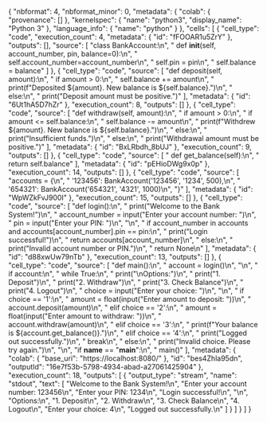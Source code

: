 {
  "nbformat": 4,
  "nbformat_minor": 0,
  "metadata": {
    "colab": {
      "provenance": []
    },
    "kernelspec": {
      "name": "python3",
      "display_name": "Python 3"
    },
    "language_info": {
      "name": "python"
    }
  },
  "cells": [
    {
      "cell_type": "code",
      "execution_count": 4,
      "metadata": {
        "id": "fFOOAR1u5ZrY"
      },
      "outputs": [],
      "source": [
        "class BankAccount:\n",
        "  def __init__(self, account_number, pin, balance=0):\n",
        "    self.account_number=account_number\n",
        "    self.pin = pin\n",
        "    self.balance = balance"
      ]
    },
    {
      "cell_type": "code",
      "source": [
        "def deposit(self, amount):\n",
        "        if amount > 0:\n",
        "            self.balance += amount\n",
        "            print(f\"Deposited ${amount}. New balance is ${self.balance}.\")\n",
        "        else:\n",
        "            print(\"Deposit amount must be positive.\")"
      ],
      "metadata": {
        "id": "6Ut1hA5D7hZr"
      },
      "execution_count": 8,
      "outputs": []
    },
    {
      "cell_type": "code",
      "source": [
        "def withdraw(self, amount):\n",
        "        if amount > 0:\n",
        "            if amount <= self.balance:\n",
        "                self.balance -= amount\n",
        "                print(f\"Withdrew ${amount}. New balance is ${self.balance}.\")\n",
        "            else:\n",
        "                print(\"Insufficient funds.\")\n",
        "        else:\n",
        "            print(\"Withdrawal amount must be positive.\")"
      ],
      "metadata": {
        "id": "BxLRbdh_8bUJ"
      },
      "execution_count": 9,
      "outputs": []
    },
    {
      "cell_type": "code",
      "source": [
        " def get_balance(self):\n",
        "        return self.balance"
      ],
      "metadata": {
        "id": "pEHioDWg9x0p"
      },
      "execution_count": 14,
      "outputs": []
    },
    {
      "cell_type": "code",
      "source": [
        "accounts = {\n",
        "    '123456': BankAccount('123456', '1234', 500),\n",
        "    '654321': BankAccount('654321', '4321', 1000)\n",
        "}"
      ],
      "metadata": {
        "id": "WpWZkFvJ900I"
      },
      "execution_count": 15,
      "outputs": []
    },
    {
      "cell_type": "code",
      "source": [
        "def login():\n",
        "    print(\"Welcome to the Bank System!\")\n",
        "    account_number = input(\"Enter your account number: \")\n",
        "    pin = input(\"Enter your PIN: \")\n",
        "\n",
        "    if account_number in accounts and accounts[account_number].pin == pin:\n",
        "        print(\"Login successful!\")\n",
        "        return accounts[account_number]\n",
        "    else:\n",
        "        print(\"Invalid account number or PIN.\")\n",
        "        return None\n"
      ],
      "metadata": {
        "id": "d88xwUw79nTb"
      },
      "execution_count": 13,
      "outputs": []
    },
    {
      "cell_type": "code",
      "source": [
        "def main():\n",
        "    account = login()\n",
        "\n",
        "    if account:\n",
        "        while True:\n",
        "            print(\"\\nOptions:\")\n",
        "            print(\"1. Deposit\")\n",
        "            print(\"2. Withdraw\")\n",
        "            print(\"3. Check Balance\")\n",
        "            print(\"4. Logout\")\n",
        "            choice = input(\"Enter your choice: \")\n",
        "\n",
        "            if choice == '1':\n",
        "                amount = float(input(\"Enter amount to deposit: \"))\n",
        "                account.deposit(amount)\n",
        "            elif choice == '2':\n",
        "                amount = float(input(\"Enter amount to withdraw: \"))\n",
        "                account.withdraw(amount)\n",
        "            elif choice == '3':\n",
        "                print(f\"Your balance is ${account.get_balance()}.\")\n",
        "            elif choice == '4':\n",
        "                print(\"Logged out successfully.\")\n",
        "                break\n",
        "            else:\n",
        "                print(\"Invalid choice. Please try again.\")\n",
        "\n",
        "if __name__ == \"__main__\":\n",
        "    main()"
      ],
      "metadata": {
        "colab": {
          "base_uri": "https://localhost:8080/"
        },
        "id": "bes4Zhla95dn",
        "outputId": "16e7f53b-5798-4934-abad-a27061425904"
      },
      "execution_count": 18,
      "outputs": [
        {
          "output_type": "stream",
          "name": "stdout",
          "text": [
            "Welcome to the Bank System!\n",
            "Enter your account number: 123456\n",
            "Enter your PIN: 1234\n",
            "Login successful!\n",
            "\n",
            "Options:\n",
            "1. Deposit\n",
            "2. Withdraw\n",
            "3. Check Balance\n",
            "4. Logout\n",
            "Enter your choice: 4\n",
            "Logged out successfully.\n"
          ]
        }
      ]
    }
  ]
}
